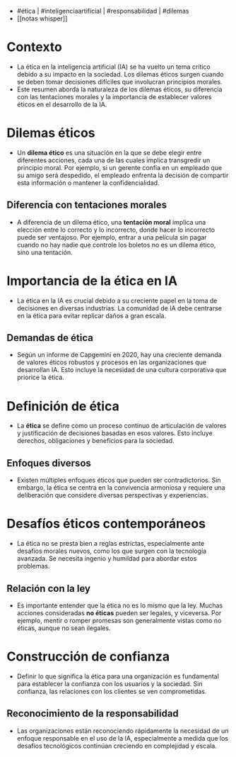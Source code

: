 - #ética | #inteligenciaartificial | #responsabilidad | #dilemas
- [[notas whisper]]

# Contexto
- La ética en la inteligencia artificial (IA) se ha vuelto un tema crítico debido a su impacto en la sociedad. Los dilemas éticos surgen cuando se deben tomar decisiones difíciles que involucran principios morales.
- Este resumen aborda la naturaleza de los dilemas éticos, su diferencia con las tentaciones morales y la importancia de establecer valores éticos en el desarrollo de la IA.

# Dilemas éticos
- Un **dilema ético** es una situación en la que se debe elegir entre diferentes acciones, cada una de las cuales implica transgredir un principio moral. Por ejemplo, si un gerente confía en un empleado que su amigo será despedido, el empleado enfrenta la decisión de compartir esta información o mantener la confidencialidad.
## Diferencia con tentaciones morales
- A diferencia de un dilema ético, una **tentación moral** implica una elección entre lo correcto y lo incorrecto, donde hacer lo incorrecto puede ser ventajoso. Por ejemplo, entrar a una película sin pagar cuando no hay nadie que controle los boletos no es un dilema ético, sino una tentación.

# Importancia de la ética en IA
- La ética en la IA es crucial debido a su creciente papel en la toma de decisiones en diversas industrias. La comunidad de IA debe centrarse en la ética para evitar replicar daños a gran escala.
## Demandas de ética
- Según un informe de Capgemini en 2020, hay una creciente demanda de valores éticos robustos y procesos en las organizaciones que desarrollan IA. Esto incluye la necesidad de una cultura corporativa que priorice la ética.

# Definición de ética
- La **ética** se define como un proceso continuo de articulación de valores y justificación de decisiones basadas en esos valores. Esto incluye derechos, obligaciones y beneficios para la sociedad.
## Enfoques diversos
- Existen múltiples enfoques éticos que pueden ser contradictorios. Sin embargo, la ética se centra en la convivencia armoniosa y requiere una deliberación que considere diversas perspectivas y experiencias.

# Desafíos éticos contemporáneos
- La ética no se presta bien a reglas estrictas, especialmente ante desafíos morales nuevos, como los que surgen con la tecnología avanzada. Se necesita ingenio y humildad para abordar estos problemas.
## Relación con la ley
- Es importante entender que la ética no es lo mismo que la ley. Muchas acciones consideradas **no éticas** pueden ser legales, y viceversa. Por ejemplo, mentir o romper promesas son generalmente vistas como no éticas, aunque no sean ilegales.

# Construcción de confianza
- Definir lo que significa la ética para una organización es fundamental para establecer la confianza con los usuarios y la sociedad. Sin confianza, las relaciones con los clientes se ven comprometidas.
## Reconocimiento de la responsabilidad
- Las organizaciones están reconociendo rápidamente la necesidad de un enfoque responsable en el uso de la IA, especialmente a medida que los desafíos tecnológicos continúan creciendo en complejidad y escala.